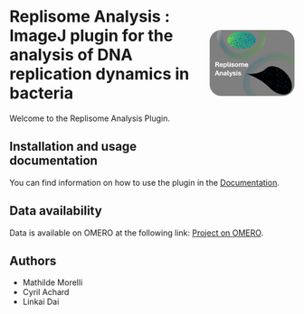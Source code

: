 <img src="docs/resources/logo.png" alt="Logo" width="150" align="right" vspace = "80"/>

# Replisome Analysis : ImageJ plugin for the analysis of DNA replication dynamics in bacteria

Welcome to the Replisome Analysis Plugin.

## Installation and usage documentation

You can find information on how to use the plugin in the [Documentation](https://c-achard.github.io/bioimage-informatics-BIO410-project/).

## Data availability

Data is available on OMERO at the following link: [Project on OMERO](https://omero.epfl.ch/webclient/?show=project-2857).

## Authors

- Mathilde Morelli
- Cyril Achard
- Linkai Dai